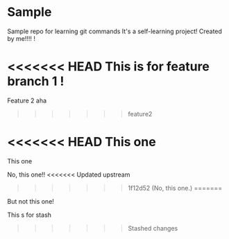 # Sample
Sample repo for learning git commands 
It's a self-learning project!
Created by me!!!!
!

<<<<<<< HEAD
This is for feature branch 1 !
=======
Feature 2 aha
>>>>>>> feature2

<<<<<<< HEAD
This one
=======
This one

No, this one!!
<<<<<<< Updated upstream
>>>>>>> 1f12d52 (No, this one.)
=======

But not this one!

This s for stash
>>>>>>> Stashed changes
